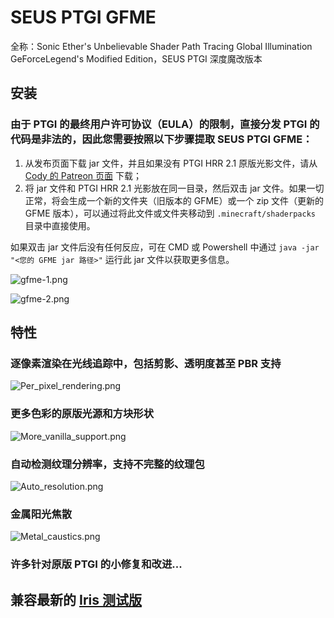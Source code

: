 # SEUS PTGI GFME

全称：Sonic Ether's Unbelievable Shader Path Tracing Global Illumination GeForceLegend's Modified Edition，SEUS PTGI 深度魔改版本

## 安装

### 由于 PTGI 的最终用户许可协议（EULA）的限制，直接分发 PTGI 的代码是非法的，因此您需要按照以下步骤提取 SEUS PTGI GFME：

1. 从发布页面下载 jar 文件，并且如果没有 PTGI HRR 2.1 原版光影文件，请从 [ Cody 的 Patreon 页面](https://www.patreon.com/sonicether/posts) 下载； 
2. 将 jar 文件和 PTGI HRR 2.1 光影放在同一目录，然后双击 jar 文件。如果一切正常，将会生成一个新的文件夹（旧版本的 GFME）或一个 zip 文件（更新的 GFME 版本），可以通过将此文件或文件夹移动到 `.minecraft/shaderpacks` 目录中直接使用。

如果双击 jar 文件后没有任何反应，可在 CMD 或 Powershell 中通过 `java -jar "<您的 GFME jar 路径>"` 运行此 jar 文件以获取更多信息。

![gfme-1.png](gfme-1.png)

![gfme-2.png](gfme-2.png)

## 特性

### 逐像素渲染在光线追踪中，包括剪影、透明度甚至 PBR 支持

![Per_pixel_rendering.png](gfme_Per_pixel_rendering.png)

### 更多色彩的原版光源和方块形状

![More_vanilla_support.png](gfme_More_vanilla_support.png)

### 自动检测纹理分辨率，支持不完整的纹理包

![Auto_resolution.png](gfme_Auto_resolution.png)

### 金属阳光焦散

![Metal_caustics.png](gfme_Metal_caustics.png)

### 许多针对原版 PTGI 的小修复和改进...

## 兼容最新的 [Iris 测试版](https://github.com/IrisShaders/Iris)